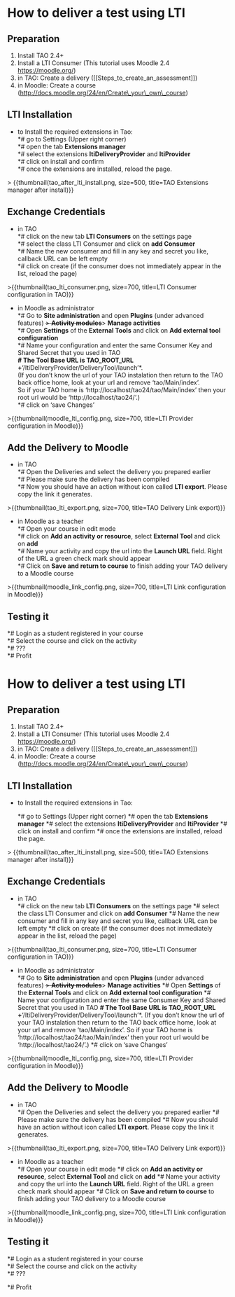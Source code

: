 <!--
created_at: '2013-05-24 07:53:53'
updated_at: '2016-05-25 10:48:54'
authors:
    - 'Joel Bout'
tags:
    - Tutorials
-->

How to deliver a test using LTI
===============================



Preparation
-----------

1.  Install TAO 2.4+
2.  Install a LTI Consumer (This tutorial uses Moodle 2.4 https://moodle.org/)
3.  in TAO: Create a delivery ([[Steps\_to\_create\_an\_assessment]])
4.  in Moodle: Create a course (http://docs.moodle.org/24/en/Create\_your\_own\_course)

LTI Installation
----------------

-   to Install the required extensions in Tao:\
    \*\# go to Settings (Upper right corner)\
    \*\# open the tab **Extensions manager**\
    \*\# select the extensions **ltiDeliveryProvider** and **ltiProvider**\
    \*\# click on install and confirm\
    \*\# once the extensions are installed, reload the page.

\> {{thumbnail(tao\_after\_lti\_install.png, size=500, title=TAO Extensions manager after install)}}

Exchange Credentials
--------------------

-   in TAO\
    \*\# click on the new tab **LTI Consumers** on the settings page\
    \*\# select the class LTI Consumer and click on **add Consumer**\
    \*\# Name the new consumer and fill in any key and secret you like, callback URL can be left empty\
    \*\# click on create (if the consumer does not immediately appear in the list, reload the page)

\>{{thumbnail(tao\_lti\_consumer.png, size=700, title=LTI Consumer configuration in TAO)}}

-   in Moodle as administrator\
    \*\# Go to **Site administration** and open **Plugins** (under advanced features) ~~\> **Activity modules**~~\> **Manage activities**\
    \*\# Open **Settings** of the **External Tools** and click on **Add external tool configuration**\
    \*\# Name your configuration and enter the same Consumer Key and Shared Secret that you used in TAO\
    **\# The Tool Base URL is TAO\_ROOT\_URL +**‘/ltiDeliveryProvider/DeliveryTool/launch’\*.\
     (If you don’t know the url of your TAO instalation then return to the TAO back office home, look at your url and remove ‘tao/Main/index’.\
     So if your TAO home is ‘http://localhost/tao24/tao/Main/index’ then your root url would be ‘http://localhost/tao24/’.)\
    \*\# click on ‘save Changes’

\>{{thumbnail(moodle\_lti\_config.png, size=700, title=LTI Provider configuration in Moodle)}}

Add the Delivery to Moodle
--------------------------

-   in TAO\
    \*\# Open the Deliveries and select the delivery you prepared earlier\
    \*\# Please make sure the delivery has been compiled\
    \*\# Now you should have an action without icon called **LTI export**. Please copy the link it generates.

\>{{thumbnail(tao\_lti\_export.png, size=700, title=TAO Delivery Link export)}}

-   in Moodle as a teacher\
    \*\# Open your course in edit mode\
    \*\# click on **Add an activity or resource**, select **External Tool** and click on **add**\
    \*\# Name your activity and copy the url into the **Launch URL** field. Right of the URL a green check mark should appear\
    \*\# Click on **Save and return to course** to finish adding your TAO delivery to a Moodle course

\>{{thumbnail(moodle\_link\_config.png, size=700, title=LTI Link configuration in Moodle)}}

Testing it
----------

\*\# Login as a student registered in your course\
\*\# Select the course and click on the activity\
\*\# ???\
\*\# Profit

How to deliver a test using LTI
===============================



Preparation
-----------

1.  Install TAO 2.4+
2.  Install a LTI Consumer (This tutorial uses Moodle 2.4 https://moodle.org/)
3.  in TAO: Create a delivery ([[Steps\_to\_create\_an\_assessment]])
4.  in Moodle: Create a course (http://docs.moodle.org/24/en/Create\_your\_own\_course)

LTI Installation
----------------

-   to Install the required extensions in Tao:<br/>

    \*\# go to Settings (Upper right corner)
    \*\# open the tab **Extensions manager**
    \*\# select the extensions **ltiDeliveryProvider** and **ltiProvider**
    \*\# click on install and confirm
    \*\# once the extensions are installed, reload the page.

\> {{thumbnail(tao\_after\_lti\_install.png, size=500, title=TAO Extensions manager after install)}}

Exchange Credentials
--------------------

-   in TAO\
    \*\# click on the new tab **LTI Consumers** on the settings page
    \*\# select the class LTI Consumer and click on **add Consumer**
    \*\# Name the new consumer and fill in any key and secret you like, callback URL can be left empty
    \*\# click on create (if the consumer does not immediately appear in the list, reload the page)

\>{{thumbnail(tao\_lti\_consumer.png, size=700, title=LTI Consumer configuration in TAO)}}

-   in Moodle as administrator\
    \*\# Go to **Site administration** and open **Plugins** (under advanced features) ~~\> **Activity modules**~~\> **Manage activities**
    \*\# Open **Settings** of the **External Tools** and click on **Add external tool configuration**
    \*\# Name your configuration and enter the same Consumer Key and Shared Secret that you used in TAO
    **\# The Tool Base URL is TAO\_ROOT\_URL +**‘/ltiDeliveryProvider/DeliveryTool/launch’\*.
     (If you don’t know the url of your TAO instalation then return to the TAO back office home, look at your url and remove ‘tao/Main/index’.
     So if your TAO home is ‘http://localhost/tao24/tao/Main/index’ then your root url would be ‘http://localhost/tao24/’.)
    \*\# click on ‘save Changes’

\>{{thumbnail(moodle\_lti\_config.png, size=700, title=LTI Provider configuration in Moodle)}}

Add the Delivery to Moodle
--------------------------

-   in TAO\
    \*\# Open the Deliveries and select the delivery you prepared earlier
    \*\# Please make sure the delivery has been compiled
    \*\# Now you should have an action without icon called **LTI export**. Please copy the link it generates.

\>{{thumbnail(tao\_lti\_export.png, size=700, title=TAO Delivery Link export)}}

-   in Moodle as a teacher\
    \*\# Open your course in edit mode
    \*\# click on **Add an activity or resource**, select **External Tool** and click on **add**
    \*\# Name your activity and copy the url into the **Launch URL** field. Right of the URL a green check mark should appear
    \*\# Click on **Save and return to course** to finish adding your TAO delivery to a Moodle course

\>{{thumbnail(moodle\_link\_config.png, size=700, title=LTI Link configuration in Moodle)}}

Testing it
----------

\*\# Login as a student registered in your course\
\*\# Select the course and click on the activity\
\*\# ???<br/>

\*\# Profit


